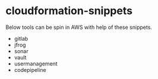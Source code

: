# cloudformation-snippets

Below tools can be spin in AWS with help of these snippets.      
- gitlab      
- jfrog        
- sonar       
- vault        
- usermanagement        
- codepipeline           